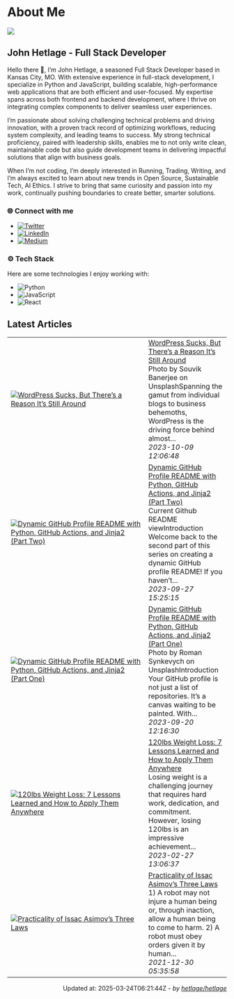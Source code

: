 # About Me
![](https://komarev.com/ghpvc/?username=hetlage&label=PROFILE+VISITS&color=blue&style=for-the-badge")
## John Hetlage - Full Stack Developer 

Hello there 👋, I’m John Hetlage, a seasoned Full Stack Developer based in Kansas City, 
MO. With extensive experience in full-stack development, I specialize in Python and JavaScript, building 
scalable, high-performance web applications that are both efficient and user-focused. My expertise spans across both frontend and 
backend development, where I thrive on integrating complex components to deliver seamless user experiences.

I’m passionate about solving challenging technical problems and driving innovation, with a proven track record of optimizing workflows, 
reducing system complexity, and leading teams to success. My strong technical proficiency, paired with leadership skills, enables me to 
not only write clean, maintainable code but also guide development teams in delivering impactful solutions that align with business goals.

When I’m not coding, I’m deeply interested in Running, Trading, Writing, and I’m always excited to learn about new trends 
in Open Source, Sustainable Tech, AI Ethics. I strive to bring that same curiosity and passion into my work, continually pushing boundaries 
to create better, smarter solutions.

### 🌐 Connect with me
- [![Twitter](https://img.shields.io/badge/Twitter-1DA1F2?style=for-the-badge&logo=twitter&logoColor=white)](https://twitter.com/j_hetlage)
- [![LinkedIn](https://img.shields.io/badge/LinkedIn-0077B5?style=for-the-badge&logo=linkedin&logoColor=white)](https://linkedin.com/in/john-hetlage)
- [![Medium](https://img.shields.io/badge/Medium-12100E?style=for-the-badge&logo=medium&logoColor=white)](https://medium.com/@jhetlage)

### ⚙️ Tech Stack
Here are some technologies I enjoy working with:
- ![Python](https://img.shields.io/badge/-Python-05122A?style=flat&logo=Python)
- ![JavaScript](https://img.shields.io/badge/-JavaScript-05122A?style=flat&logo=JavaScript)
- ![React](https://img.shields.io/badge/-React-05122A?style=flat&logo=React)


## Latest Articles

<table>
  <tbody>
    <tr>
      <td width="300px">
        <a href="https://jhetlage.medium.com/wordpress-sucks-but-theres-a-reason-it-s-still-around-d0e24eadcd4f?source=rss-2a081aae2f7c------2">
        <img src="https://cdn-images-1.medium.com/max/1024/1*_wC0oDHOHA71bJtzK2d9Tg.png" alt="WordPress Sucks, But There’s a Reason It’s Still Around"></a>
      </td>
      <td>
        <a href="https://jhetlage.medium.com/wordpress-sucks-but-theres-a-reason-it-s-still-around-d0e24eadcd4f?source=rss-2a081aae2f7c------2">WordPress Sucks, But There’s a Reason It’s Still Around</a>
        <div>Photo by Souvik Banerjee on UnsplashSpanning the gamut from individual blogs to business behemoths, WordPress is the driving force behind almost...</div>
        <div><i>2023-10-09 12:06:48</i></div>
      </td>
    </tr>
    <tr>
      <td width="300px">
        <a href="https://python.plainenglish.io/dynamic-github-profile-readme-with-python-github-actions-and-jinja2-part-two-2f0e65322881?source=rss-2a081aae2f7c------2">
        <img src="https://cdn-images-1.medium.com/max/1024/1*bNizzwwRlHzl2ECUiw-RVA.png" alt="Dynamic GitHub Profile README with Python, GitHub Actions, and Jinja2 (Part Two)"></a>
      </td>
      <td>
        <a href="https://python.plainenglish.io/dynamic-github-profile-readme-with-python-github-actions-and-jinja2-part-two-2f0e65322881?source=rss-2a081aae2f7c------2">Dynamic GitHub Profile README with Python, GitHub Actions, and Jinja2 (Part Two)</a>
        <div>Current Github README viewIntroduction Welcome back to the second part of this series on creating a dynamic GitHub profile README! If you haven’t...</div>
        <div><i>2023-09-27 15:25:15</i></div>
      </td>
    </tr>
    <tr>
      <td width="300px">
        <a href="https://python.plainenglish.io/dynamic-github-profile-readme-with-python-github-actions-and-jinja2-part-one-5958c57e5c45?source=rss-2a081aae2f7c------2">
        <img src="https://cdn-images-1.medium.com/max/1024/1*J3O-uLRuQBiWpjiv9rfcqg.png" alt="Dynamic GitHub Profile README with Python, GitHub Actions, and Jinja2 (Part One)"></a>
      </td>
      <td>
        <a href="https://python.plainenglish.io/dynamic-github-profile-readme-with-python-github-actions-and-jinja2-part-one-5958c57e5c45?source=rss-2a081aae2f7c------2">Dynamic GitHub Profile README with Python, GitHub Actions, and Jinja2 (Part One)</a>
        <div>Photo by Roman Synkevych on UnsplashIntroduction Your GitHub profile is not just a list of repositories. It’s a canvas waiting to be painted. With...</div>
        <div><i>2023-09-20 12:16:30</i></div>
      </td>
    </tr>
    <tr>
      <td width="300px">
        <a href="https://jhetlage.medium.com/120lbs-weight-loss-7-lessons-learned-and-how-to-apply-them-anywhere-8da21f3d9cbe?source=rss-2a081aae2f7c------2">
        <img src="https://cdn-images-1.medium.com/max/1024/1*ACtODNt2HSneLe8aSAtgrQ.png" alt="120lbs Weight Loss: 7 Lessons Learned and How to Apply Them Anywhere"></a>
      </td>
      <td>
        <a href="https://jhetlage.medium.com/120lbs-weight-loss-7-lessons-learned-and-how-to-apply-them-anywhere-8da21f3d9cbe?source=rss-2a081aae2f7c------2">120lbs Weight Loss: 7 Lessons Learned and How to Apply Them Anywhere</a>
        <div>Losing weight is a challenging journey that requires hard work, dedication, and commitment. However, losing 120lbs is an impressive achievement...</div>
        <div><i>2023-02-27 13:06:37</i></div>
      </td>
    </tr>
    <tr>
      <td width="300px">
        <a href="https://jhetlage.medium.com/practicality-of-issac-asimovs-three-laws-9bfe5b268b41?source=rss-2a081aae2f7c------2">
        <img src="https://cdn-images-1.medium.com/max/1024/1*DMCPplmF03o5nNbovbrL8A.jpeg" alt="Practicality of Issac Asimov’s Three Laws"></a>
      </td>
      <td>
        <a href="https://jhetlage.medium.com/practicality-of-issac-asimovs-three-laws-9bfe5b268b41?source=rss-2a081aae2f7c------2">Practicality of Issac Asimov’s Three Laws</a>
        <div>1) A robot may not injure a human being or, through inaction, allow a human being to come to harm. 2) A robot must obey orders given it by human...</div>
        <div><i>2021-12-30 05:35:58</i></div>
      </td>
    </tr></tbody>
</table>


<div align="right">

Updated at: 2025-03-24T06:21:44Z - *by [hetlage/hetlage](https://github.com/hetlage/hetlage)*

</div>

